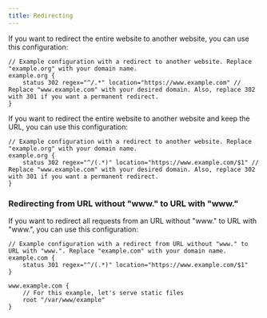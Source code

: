```yaml
---
title: Redirecting
---
```


If you want to redirect the entire website to another website, you can use this configuration:

```kdl
// Example configuration with a redirect to another website. Replace "example.org" with your domain name.
example.org {
    status 302 regex="^/.*" location="https://www.example.com" // Replace "www.example.com" with your desired domain. Also, replace 302 with 301 if you want a permanent redirect.
}
```

If you want to redirect the entire website to another website and keep the URL, you can use this configuration:

```kdl
// Example configuration with a redirect to another website. Replace "example.org" with your domain name.
example.org {
    status 302 regex="^/(.*)" location="https://www.example.com/$1" // Replace "www.example.com" with your desired domain. Also, replace 302 with 301 if you want a permanent redirect.
}
```

### Redirecting from URL without "www." to URL with "www."

If you want to redirect all requests from an URL without "www." to URL with "www.", you can use this configuration:

```kdl
// Example configuration with a redirect from URL without "www." to URL with "www.". Replace "example.com" with your domain name.
example.com {
    status 301 regex="^/(.*)" location="https://www.example.com/$1"
}

www.example.com {
    // For this example, let's serve static files
    root "/var/www/example"
}
```
